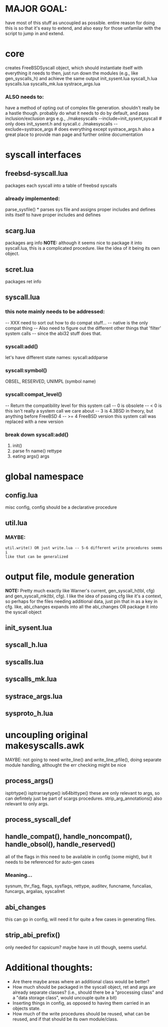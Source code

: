 # MAJOR GOAL:
have most of this stuff as uncoupled as possible. entire reason for doing this
is so that it's easy to extend, and also easy for those unfamilar with the script
to jump in and extend.

# core
creates FreeBSDSyscall object, which should instantiate itself with everything
it needs to
then, just run down the modules
    (e.g., like gen_syscalls_h)
and achieve the same output
    init_sysent.lua
    syscall_h.lua
    syscalls.lua
    syscalls_mk.lua
    systrace_args.lua

### ALSO needs to:
have a method of opting out of complex file generation.
shouldn't really be a hastle though.
probably do what it needs to do by default, and pass inclusion/exclusion args
    e.g., ./makesyscalls --include=init_sysent,syscall  # only does init_sysent.h and syscall.c
          ./makesyscalls --exclude=systrace_args        # does everything except systrace_args.h
    also a great place to provide man page and further online documentation

# syscall interfaces
## freebsd-syscall.lua
packages each syscall into a table of freebsd syscalls
### already implemented:
parse_sysfile()
    * parses sys file and assigns proper includes and defines
inits itself to have proper includes and defines

## scarg.lua
packages arg info
__NOTE:__ although it seems nice to package it into syscall.lua, this is a 
complicated procedure. like the idea of it being its own object.

## scret.lua
packages ret info

## syscall.lua

### this note mainly needs to be addressed:
-- XXX need to sort out how to do compat stuff...
-- native is the only compat thing
-- Also need to figure out the different other things that 'filter' system calls
-- since the abi32 stuff does that.

### syscall:add()
let's have different state names:
    syscall:addparse

### syscall:symbol()
OBSEL, RESERVED, UNIMPL (symbol name)

### syscall:compat_level()
-- Return the compatibility level for this system call
-- 0 is obsolete
-- < 0 is this isn't really a system call we care about
-- 3 is 4.3BSD in theory, but anything before FreeBSD 4
-- >= 4 FreeBSD version this system call was replaced with a new version

### break down syscall:add()
1. init()
2. parse fn name()
    rettype
3. eating args()
    args

# global namespace
## config.lua
misc config, config should be a declarative procedure
## util.lua
### MAYBE:
    util.write() OR just write.lua -- 5-6 different write procedures seems i
    like that can be generalized

# output file, module generation
__NOTE:__ Pretty much exactly like Warner's current, gen_syscall_h(tbl, cfg)
and gen_syscall_mk(tbl, cfg).
I like the idea of passing cfg like it's a context, so perhaps for the files 
needing additional data, just pin that in as a key in cfg.
like, abi_changes expands into all the abi_changes
OR package it into the syscall object 
## init_sysent.lua
## syscall_h.lua
## syscalls.lua
## syscalls_mk.lua
## systrace_args.lua
## sysproto_h.lua

# uncoupling original makesyscalls.awk
MAYBE: not going to need write_line() and write_line_pfile(), doing separate 
module handling, althought the err checking might be nice

## process_args()
isptrtype()
isptrarraytype()
is64bittype()
    these are only relevant to args, so can defintely just be part of scargs 
    procedures.
strip_arg_annotations()
    also relevant to only args.

## process_syscall_def
## handle_compat(), handle_noncompat(), handle_obsol(), handle_reserved()
all of the flags in this need to be available in config (some might), but it needs
to be referenced for auto-gen cases

### Meaning...
sysnum, thr_flag, flags, sysflags, rettype, auditev, funcname, funcalias, 
funcargs, argalias, syscallret

## abi_changes
this can go in config, will need it for quite a few cases in generating files.

## strip_abi_prefix()
only needed for capsicum? maybe have in util though, seems useful.

# Additional thoughts:
* Are there maybe areas where an additional class would be better?
* How much should be packaged in the syscall object, ret and args are already 
separate classes? (i.e., should there be a "processing class" and a 
"data storage class", would uncouple quite a bit)
* Inserting things in config, as opposed to having them carried in an objects state.
* How much of the write procedures should be reused, what can be reused, and if that
should be its own module/class.
